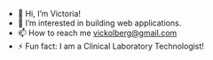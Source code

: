 - 👋 Hi, I’m Victoria!
- 👀 I’m interested in building web applications.
- 📫 How to reach me vickolberg@gmail.com
- ⚡ Fun fact: I am a Clinical Laboratory Technologist!
<!---
vickolberg/vickolberg is a ✨ special ✨ repository because its `README.md` (this file) appears on your GitHub profile.
You can click the Preview link to take a look at your changes.
--->
